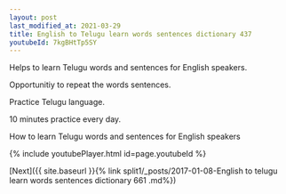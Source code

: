 ```yaml
---
layout: post
last_modified_at: 2021-03-29
title: English to Telugu learn words sentences dictionary 437 
youtubeId: 7kgBHtTp5SY
---
```

 
 
Helps to learn Telugu words and sentences for English speakers.

Opportunitiy to repeat the words sentences. 

Practice Telugu language. 
 
10 minutes practice every day. 
 
How to learn Telugu words and sentences for English speakers 
 
{% include youtubePlayer.html id=page.youtubeId %}
 
 
[Next]({{ site.baseurl }}{% link  split1/_posts/2017-01-08-English to telugu learn words sentences dictionary 661 .md%})
 
